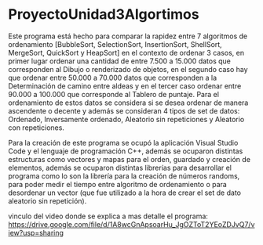 # ProyectoUnidad3Algortimos

Este programa está hecho para comparar la rapidez entre 7 algoritmos de ordenamiento [BubbleSort, SelectionSort, InsertionSort, ShellSort, MergeSort, QuickSort y HeapSort] en el contexto de ordenar 3 casos,
en primer lugar ordenar una cantidad de entre 7.500 a 15.000 datos que corresponden al Dibujo o renderizado de objetos, en el segundo caso hay que ordenar entre 50.000 a 70.000 datos que corresponden a la
Determinación de camino entre aldeas y en el tercer caso ordenar entre 90.000 a 100.000 que corresponde al Tablero de puntaje. Para el ordenamiento de estos datos se considera si se desea ordenar de manera
ascendente o decente y además se consideran 4 tipos de set de datos: Ordenado, Inversamente ordenado, Aleatorio sin repeticiones y Aleatorio con repeticiones.

Para la creación de este programa se ocupó la aplicación Visual Studio Code y el lenguaje de programación C++, además se ocuparon distintas estructuras como vectores y mapas para el orden, guardado y creación
de elementos, además se ocuparon distintas librerías para desarrollar el programa como lo son la librería <random> para la creación de números randoms, <chrono> para poder medir el tiempo entre algoritmo de ordenamiento
o <algorithm> para desordenar un vector (que fue utilizado a la hora de crear el set de dato aleatorio sin repetición).

vinculo del video donde se explica a mas detalle el programa: 
https://drive.google.com/file/d/1A8wcGnApsoarHu_JgOZToT2YEoZDJvQ7/view?usp=sharing

